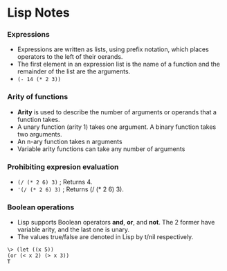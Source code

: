 # Lisp Notes

### Expressions
- Expressions are written as lists, using prefix notation, which places operators to the left of their oerands.
- The first element in an expression list is the name of a function and the remainder of the list are the arguments.
- `(- 14 (* 2 3))`


### Arity of functions
- **Arity** is used to describe the number of arguments or operands that a function takes.
- A unary function (arity 1) takes one argument. A binary function takes two arguments.
- An n-ary function takes n arguments
- Variable arity functions can take any number of arguments

### Prohibiting expresion evaluation
- `(/ (* 2 6) 3)` ; Returns 4.
- `'(/ (* 2 6) 3)` ; Returns (/ (* 2 6) 3).


### Boolean operations
- Lisp supports Boolean operators **and**, **or**, and **not**. The 2 former have variable arity, and the last one is unary.
- The values true/false are denoted in Lisp by t/nil respectively.
```
\> (let ((x 5))
(or (< x 2) (> x 3))
T
```
